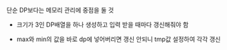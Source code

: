 단순 DP보다는 메모리 관리에 중점을 둘 것

- 크기가 3인 DP배열을 하나 생성하고 입력 받을 때마다 갱신해줘야 함

- max와 min의 값을 바로 dp에 넣어버리면 갱신 안되니 tmp값 설정하여 각각 갱신